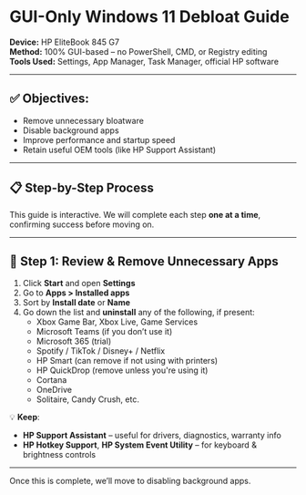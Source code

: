# GUI-Only Windows 11 Debloat Guide  
**Device:** HP EliteBook 845 G7  
**Method:** 100% GUI-based – no PowerShell, CMD, or Registry editing  
**Tools Used:** Settings, App Manager, Task Manager, official HP software  

---

## ✅ Objectives:
- Remove unnecessary bloatware
- Disable background apps
- Improve performance and startup speed
- Retain useful OEM tools (like HP Support Assistant)

---

## 📋 Step-by-Step Process  
This guide is interactive. We will complete each step **one at a time**, confirming success before moving on.

---

## 🔹 Step 1: Review & Remove Unnecessary Apps

1. Click **Start** and open **Settings**
2. Go to **Apps > Installed apps**
3. Sort by **Install date** or **Name**
4. Go down the list and **uninstall** any of the following, if present:
   - Xbox Game Bar, Xbox Live, Game Services
   - Microsoft Teams (if you don’t use it)
   - Microsoft 365 (trial)
   - Spotify / TikTok / Disney+ / Netflix
   - HP Smart (can remove if not using with printers)
   - HP QuickDrop (remove unless you're using it)
   - Cortana
   - OneDrive
   - Solitaire, Candy Crush, etc.

💡 **Keep**:
- **HP Support Assistant** – useful for drivers, diagnostics, warranty info
- **HP Hotkey Support**, **HP System Event Utility** – for keyboard & brightness controls

---

Once this is complete, we’ll move to disabling background apps.  
